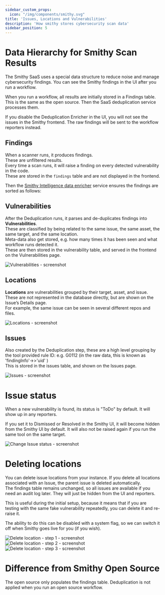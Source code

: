 ```yaml
---
sidebar_custom_props:
  icon: "/img/components/smithy.svg"
title: 'Issues, Locations and Vulnerabilities'
description: 'How smithy stores cybersecurity scan data'
sidebar_position: 5
---
```


# Data Hierarchy for Smithy Scan Results

The Smithy SaaS uses a special data structure
to reduce noise and manage cybersecurity findings.
You can see the Smithy findings in the UI after you run a workflow.

When you run a workflow, all results are initially stored in a Findings table.
This is the same as the open source.
Then the SaaS deduplication service processes them.

If you disable the Deduplication Enricher in the UI,
you will not see the issues in the Smithy frontend.
The raw findings will be sent to the workflow reporters instead.

## Findings

When a scanner runs, it produces findings.  
These are unfiltered results.  
Every time a scan runs, it will raise a finding on every detected vulnerability in the code.   
These are stored in the `findings` table and are not displayed in the frontend.

Then the [Smithy Intelligence data enricher](/docs/reference/components/data-enricher-frontend)
service ensures the findings are sorted as follows:

## Vulnerabilities

After the Deduplication runs, it parses and de-duplicates
findings into **Vulnerabilities**.  
These are classified by being related to the same issue, the same asset,
the same target, and the same location.   
Meta-data also get stored, e.g. how many times it has been seen and
what workflow runs detected it.   
These are then stored in the vulnerability table, and served in the frontend
on the Vulnerabilities page.

![Vulnerabilities - screenshot](/img/instructions/vulnerabilities.png)

## Locations

**Locations** are vulnerabilities grouped by their
target, asset, and issue.  
These are not represented in the database directly,
but are shown on the Issue’s Details page.  
For example, the same issue can be seen in several different repos and files.

![Locations - screenshot](/img/instructions/locations.png)

## Issues

Also created by the Deduplication step,
these are a high level grouping
by the tool provided rule ID: e.g. G0112
(in the raw data, this is known as 'findingInfo'->>'uid' )  
This is stored in the issues table, and shown on the Issues page.

![Issues - screenshot](/img/instructions/issues.png)

# Issue status

When a new vulnerability is found, its status is "ToDo" by default.
It will show up in any reporters.

If you set it to Dismissed or Resolved in the Smithy UI,
it will become hidden from the Smithy UI by default.
It will also not be raised again if you run the same tool on the same target.

![Change Issue status - screenshot](/img/instructions/change-issue-status.png)

# Deleting locations

You can delete issue locations from your instance.
If you delete all locations associated with an Issue,
the parent issue is deleted automatically.  
The findings table remains unchanged,
so all issues are available if you need an audit log later.
They will just be hidden from the UI and reporters.

This is useful during the initial setup, because it means that
if you are testing with the same fake vulnerability repeatedly,
you can delete it and re-raise it.

The ability to do this can be disabled with a system flag,
so we can switch it off when Smithy goes live for you (if you wish).

![Delete location - step 1 - screenshot](/img/instructions/delete-location-step-1.png)
![Delete location - step 2 - screenshot](/img/instructions/delete-location-step-2.png)
![Delete location - step 3 - screenshot](/img/instructions/delete-location-step-3.png)

# Difference from Smithy Open Source

The open source only populates the findings table.
Deduplication is not applied when you run an open source workflow.